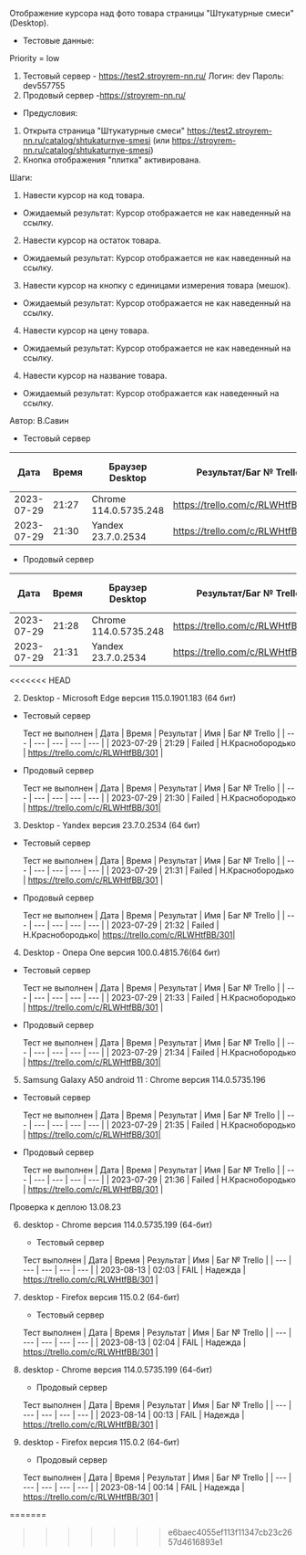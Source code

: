Отображение курсора над фото товара страницы "Штукатурные смеси" (Desktop).

* Тестовые данные: 

Priority = low

1. Тестовый сервер - https://test2.stroyrem-nn.ru/
Логин: dev
Пароль: dev557755
2. Продовый сервер -https://stroyrem-nn.ru/

* Предусловия:
1. Открыта страница "Штукатурные смеси" https://test2.stroyrem-nn.ru/catalog/shtukaturnye-smesi (или https://stroyrem-nn.ru/catalog/shtukaturnye-smesi)
2. Кнопка отображения "плитка" активирована.

Шаги:
1. Навести курсор на код товара.

* Ожидаемый результат:
Курсор отображается не как наведенный на ссылку.

2. Навести курсор на остаток товара.

* Ожидаемый результат:
Курсор отображается не как наведенный на ссылку.

3. Навести курсор на кнопку с единицами измерения товара (мешок).

* Ожидаемый результат:
Курсор отображается не как наведенный на ссылку.

4. Навести курсор на цену товара.

* Ожидаемый результат:
Курсор отображается не как наведенный на ссылку.

4. Навести курсор на название товара.

* Ожидаемый результат:
Курсор отображается как наведенный на ссылку.

Автор: В.Савин


* Тестовый сервер 

| Дата | Время | Браузер Desktop| Результат/Баг № Trello| Браузер тач| Результат/Баг № Trello| Дата релиза |Имя |
| --- | --- | --- | --- | --- | --- | --- | --- | 
|2023-07-29 | 21:27 | Chrome 114.0.5735.248 | https://trello.com/c/RLWHtfBB/301 |  | | 04.07.23 | Наталья К. | 
|2023-07-29 | 21:30 | Yandex 23.7.0.2534 | https://trello.com/c/RLWHtfBB/301 |  |  | 04.07.23 | Наталья К. |


* Продовый сервер

| Дата | Время | Браузер Desktop| Результат/Баг № Trello| Браузер тач| Результат/Баг № Trello| Дата релиза |Имя |
| --- | --- | --- | --- | --- | --- | --- | --- | 
| 2023-07-29 | 21:28 | Chrome 114.0.5735.248 | https://trello.com/c/RLWHtfBB/301 | | | 04.07.23 | Наталья К. | 
| 2023-07-29 | 21:31 | Yandex 23.7.0.2534 | https://trello.com/c/RLWHtfBB/301 |  |  | 04.07.23 | Наталья К. |

<<<<<<< HEAD

2. Desktop - Microsoft Edge версия 115.0.1901.183 (64 бит)

* Тестовый сервер

  Тест не выполнен
| Дата | Время | Результат | Имя | Баг № Trello |
| --- | --- | --- | --- | --- |
| 2023-07-29 | 21:29 | Failed | Н.Краснобородько | https://trello.com/c/RLWHtfBB/301 | 

* Продовый сервер

  Тест не выполнен
| Дата | Время | Результат | Имя | Баг № Trello |
| --- | --- | --- | --- | --- |
| 2023-07-29 | 21:30 | Failed | Н.Краснобородько | https://trello.com/c/RLWHtfBB/301| 


3. Desktop - Yandex версия 23.7.0.2534 (64 бит)

* Тестовый сервер 

  Тест не выполнен
| Дата | Время | Результат | Имя | Баг № Trello |
| --- | --- | --- | --- | --- |
| 2023-07-29 | 21:31 | Failed | Н.Краснобородько | https://trello.com/c/RLWHtfBB/301 | 

* Продовый сервер

  Тест не выполнен
| Дата | Время | Результат | Имя | Баг № Trello |
| --- | --- | --- | --- | --- |
| 2023-07-29 | 21:32 | Failed | Н.Краснобородько| https://trello.com/c/RLWHtfBB/301| 


4. Desktop - Опера One версия 100.0.4815.76(64 бит)

* Тестовый сервер  

  Тест не выполнен
| Дата | Время | Результат | Имя | Баг № Trello |
| --- | --- | --- | --- | --- |
| 2023-07-29 | 21:33 | Failed | Н.Краснобородько | https://trello.com/c/RLWHtfBB/301 | 

* Продовый сервер

  Тест не выполнен
| Дата | Время | Результат | Имя | Баг № Trello |
| --- | --- | --- | --- | --- |
| 2023-07-29 | 21:34 | Failed | Н.Краснобородько | https://trello.com/c/RLWHtfBB/301|


5. Samsung Galaxy A50 аndroid 11 : Chrome версия 114.0.5735.196

* Тестовый сервер
  
  Тест не выполнен
| Дата | Время | Результат | Имя | Баг № Trello |
| --- | --- | --- | --- | --- |
| 2023-07-29 | 21:35 | Failed | Н.Краснобородько | https://trello.com/c/RLWHtfBB/301| 

* Продовый сервер

  Тест не выполнен
| Дата | Время | Результат | Имя | Баг № Trello |
| --- | --- | --- | --- | --- |
| 2023-07-29 | 21:36 | Failed | Н.Краснобородько | https://trello.com/c/RLWHtfBB/301 |




Проверка к деплою 13.08.23

6. desktop - Chrome версия 114.0.5735.199 (64-бит)

	* Тестовый сервер 

	Тест выполнен
	| Дата | Время | Результат | Имя | Баг № Trello |
	| --- | --- | --- | --- | --- |
	| 2023-08-13 | 02:03 |  FAIL | Надежда | https://trello.com/c/RLWHtfBB/301 | 
	
7. desktop - Firefox версия 115.0.2 (64-бит)

	* Тестовый сервер 

	Тест выполнен
	| Дата | Время | Результат | Имя | Баг № Trello |
	| --- | --- | --- | --- | --- |
	| 2023-08-13 | 02:04 | FAIL | Надежда | https://trello.com/c/RLWHtfBB/301 | 

 
	
	

8. desktop - Chrome версия 114.0.5735.199 (64-бит)

	* Продовый сервер  

	Тест выполнен
	| Дата | Время | Результат | Имя | Баг № Trello |
	| --- | --- | --- | --- | --- |
	| 2023-08-14 | 00:13 | FAIL | Надежда | https://trello.com/c/RLWHtfBB/301 | 
	
9. desktop - Firefox версия 115.0.2 (64-бит)

	* Продовый сервер 

	Тест выполнен
	| Дата | Время | Результат | Имя | Баг № Trello |
	| --- | --- | --- | --- | --- |
	| 2023-08-14 | 00:14 | FAIL | Надежда | https://trello.com/c/RLWHtfBB/301 | 

=======
>>>>>>> e6baec4055ef113f11347cb23c2657d4616893e1
